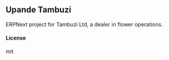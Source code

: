 ## Upande Tambuzi

ERPNext project for Tambuzi Ltd, a dealer in flower operations.

#### License

mit
